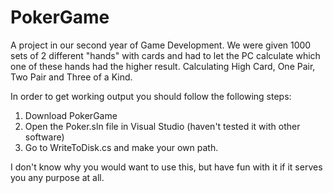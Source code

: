 # PokerGame

A project in our second year of Game Development. We were given 1000 sets of 2 different "hands" with cards and had to let the PC calculate which one of these hands had the higher result. Calculating High Card, One Pair, Two Pair and Three of a Kind.

In order to get working output you should follow the following steps:

1. Download PokerGame
2. Open the Poker.sln file in Visual Studio (haven't tested it with other software)
3. Go to WriteToDisk.cs and make your own path.

I don't know why you would want to use this, but have fun with it if it serves you any purpose at all.
